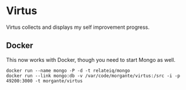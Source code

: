 Virtus
======

Virtus collects and displays my self improvement progress.

Docker
------

This now works with Docker, though you need to start Mongo as well.
```
docker run --name mongo -P -d -t relateiq/mongo
docker run --link mongo:db -v /var/code/morgante/virtus:/src -i -p 49200:3000 -t morgante/virtus
```
